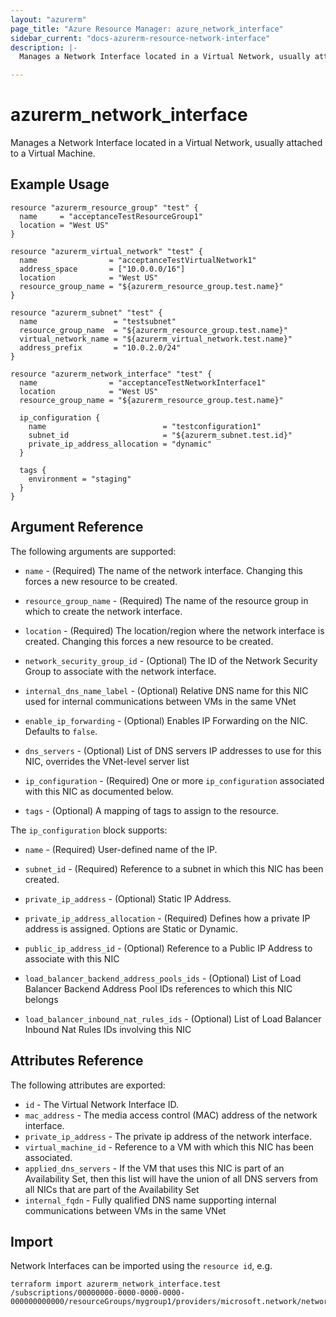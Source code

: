 ```yaml
---
layout: "azurerm"
page_title: "Azure Resource Manager: azure_network_interface"
sidebar_current: "docs-azurerm-resource-network-interface"
description: |-
  Manages a Network Interface located in a Virtual Network, usually attached to a Virtual Machine.

---
```


# azurerm\_network\_interface

Manages a Network Interface located in a Virtual Network, usually attached to a Virtual Machine.

## Example Usage

```hcl
resource "azurerm_resource_group" "test" {
  name     = "acceptanceTestResourceGroup1"
  location = "West US"
}

resource "azurerm_virtual_network" "test" {
  name                = "acceptanceTestVirtualNetwork1"
  address_space       = ["10.0.0.0/16"]
  location            = "West US"
  resource_group_name = "${azurerm_resource_group.test.name}"
}

resource "azurerm_subnet" "test" {
  name                 = "testsubnet"
  resource_group_name  = "${azurerm_resource_group.test.name}"
  virtual_network_name = "${azurerm_virtual_network.test.name}"
  address_prefix       = "10.0.2.0/24"
}

resource "azurerm_network_interface" "test" {
  name                = "acceptanceTestNetworkInterface1"
  location            = "West US"
  resource_group_name = "${azurerm_resource_group.test.name}"

  ip_configuration {
    name                          = "testconfiguration1"
    subnet_id                     = "${azurerm_subnet.test.id}"
    private_ip_address_allocation = "dynamic"
  }

  tags {
    environment = "staging"
  }
}
```

## Argument Reference

The following arguments are supported:

* `name` - (Required) The name of the network interface. Changing this forces a
    new resource to be created.

* `resource_group_name` - (Required) The name of the resource group in which to
    create the network interface.

* `location` - (Required) The location/region where the network interface is
    created. Changing this forces a new resource to be created.

* `network_security_group_id` - (Optional) The ID of the Network Security Group to associate with
                                               the network interface.

* `internal_dns_name_label` - (Optional) Relative DNS name for this NIC used for internal communications between VMs in the same VNet

* `enable_ip_forwarding` - (Optional) Enables IP Forwarding on the NIC. Defaults to `false`.

* `dns_servers` - (Optional) List of DNS servers IP addresses to use for this NIC, overrides the VNet-level server list

* `ip_configuration` - (Required) One or more `ip_configuration` associated with this NIC as documented below.

* `tags` - (Optional) A mapping of tags to assign to the resource.

The `ip_configuration` block supports:

* `name` - (Required) User-defined name of the IP.

* `subnet_id` - (Required) Reference to a subnet in which this NIC has been created.

* `private_ip_address` - (Optional) Static IP Address.

* `private_ip_address_allocation` - (Required) Defines how a private IP address is assigned. Options are Static or Dynamic.

* `public_ip_address_id` - (Optional) Reference to a Public IP Address to associate with this NIC

* `load_balancer_backend_address_pools_ids` - (Optional) List of Load Balancer Backend Address Pool IDs references to which this NIC belongs

* `load_balancer_inbound_nat_rules_ids` - (Optional) List of Load Balancer Inbound Nat Rules IDs involving this NIC

## Attributes Reference

The following attributes are exported:

* `id` - The Virtual Network Interface ID.
* `mac_address` - The media access control (MAC) address of the network interface.
* `private_ip_address` - The private ip address of the network interface.
* `virtual_machine_id` - Reference to a VM with which this NIC has been associated.
* `applied_dns_servers` - If the VM that uses this NIC is part of an Availability Set, then this list will have the union of all DNS servers from all NICs that are part of the Availability Set
* `internal_fqdn` - Fully qualified DNS name supporting internal communications between VMs in the same VNet

## Import

Network Interfaces can be imported using the `resource id`, e.g.

```
terraform import azurerm_network_interface.test /subscriptions/00000000-0000-0000-0000-000000000000/resourceGroups/mygroup1/providers/microsoft.network/networkInterfaces/nic1
```
